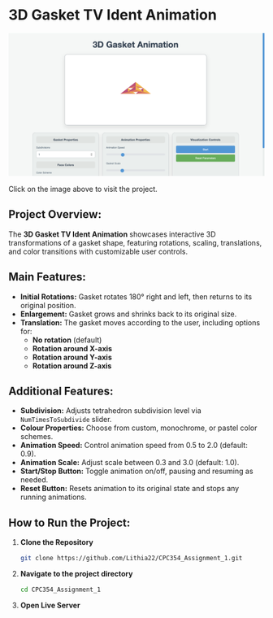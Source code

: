 # 3D Gasket TV Ident Animation

<a href="https://lithia22.github.io/CPC354_Assignment_1/" target="_blank">
  <img src="3DGasket.png" alt="Preview of 3D Gasket TV Ident Animation" width="1200px" style="cursor: pointer;" />
</a>

Click on the image above to visit the project.

## Project Overview:

The **3D Gasket TV Ident Animation** showcases interactive 3D transformations of a gasket shape, featuring rotations, scaling, translations, and color transitions with customizable user controls.

## Main Features:

- **Initial Rotations:** Gasket rotates 180° right and left, then returns to its original position.
- **Enlargement:** Gasket grows and shrinks back to its original size.
- **Translation:** The gasket moves according to the user, including options for:
  - **No rotation** (default)
  - **Rotation around X-axis**
  - **Rotation around Y-axis**
  - **Rotation around Z-axis**

## Additional Features:

- **Subdivision:** Adjusts tetrahedron subdivision level via `NumTimesToSubdivide` slider.
- **Colour Properties:** Choose from custom, monochrome, or pastel color schemes.
- **Animation Speed:** Control animation speed from 0.5 to 2.0 (default: 0.9).
- **Animation Scale:** Adjust scale between 0.3 and 3.0 (default: 1.0).
- **Start/Stop Button:** Toggle animation on/off, pausing and resuming as needed.
- **Reset Button:** Resets animation to its original state and stops any running animations.

## How to Run the Project:

1. **Clone the Repository**

   ```bash
   git clone https://github.com/Lithia22/CPC354_Assignment_1.git
   ```

2. **Navigate to the project directory**
   
   ```bash
   cd CPC354_Assignment_1
   ```

3. **Open Live Server**
